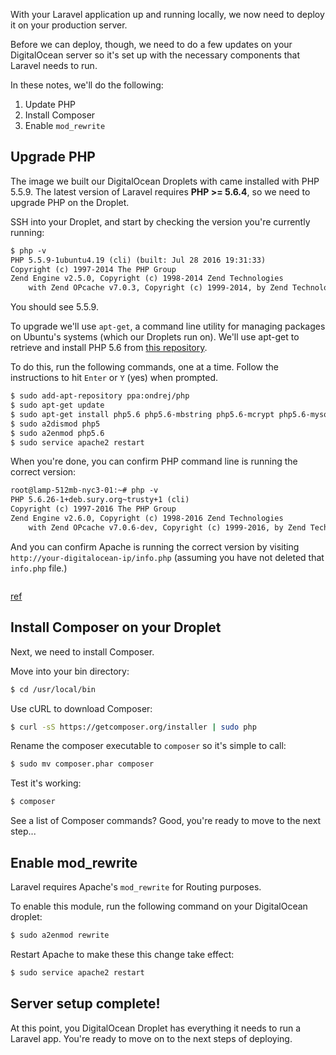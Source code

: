 With your Laravel application up and running locally, we now need to deploy it on your production server.

Before we can deploy, though, we need to do a few updates on your DigitalOcean server so it's set up with the necessary components that Laravel needs to run.

In these notes, we'll do the following:

1. Update PHP
2. Install Composer
3. Enable `mod_rewrite`



## Upgrade PHP
The image we built our DigitalOcean Droplets with came installed with PHP 5.5.9. The latest version of Laravel requires **PHP >= 5.6.4**, so we need to upgrade PHP on the Droplet.

SSH into your Droplet, and start by checking the version you're currently running:

```xml
$ php -v
PHP 5.5.9-1ubuntu4.19 (cli) (built: Jul 28 2016 19:31:33)
Copyright (c) 1997-2014 The PHP Group
Zend Engine v2.5.0, Copyright (c) 1998-2014 Zend Technologies
    with Zend OPcache v7.0.3, Copyright (c) 1999-2014, by Zend Technologies
```

You should see 5.5.9.

To upgrade we'll use `apt-get`, a command line utility for managing packages on Ubuntu's systems (which our Droplets run on). We'll use apt-get to retrieve and install PHP 5.6 from [this repository](https://launchpad.net/~ondrej/+archive/ubuntu/php/+index).

To do this, run the following commands, one at a time. Follow the instructions to hit `Enter` or `Y` (yes) when prompted.

```xml
$ sudo add-apt-repository ppa:ondrej/php
$ sudo apt-get update
$ sudo apt-get install php5.6 php5.6-mbstring php5.6-mcrypt php5.6-mysql php5.6-xml
$ sudo a2dismod php5
$ sudo a2enmod php5.6
$ sudo service apache2 restart
```

When you're done, you can confirm PHP command line is running the correct version:

```xml
root@lamp-512mb-nyc3-01:~# php -v
PHP 5.6.26-1+deb.sury.org~trusty+1 (cli)
Copyright (c) 1997-2016 The PHP Group
Zend Engine v2.6.0, Copyright (c) 1998-2016 Zend Technologies
    with Zend OPcache v7.0.6-dev, Copyright (c) 1999-2016, by Zend Technologies
```

And you can confirm Apache is running the correct version by visiting `http://your-digitalocean-ip/info.php` (assuming you have not deleted that `info.php` file.)

<img src='http://making-the-internet.s3.amazonaws.com/laravel-digitalocean-post-php-upgrade-apache@2x.png' style='max-width:654px;' alt=''>

[ref](https://help.ubuntu.com/community/Repositories/CommandLine)


## Install Composer on your Droplet
Next, we need to install Composer.

Move into your bin directory:

```bash
$ cd /usr/local/bin
```

Use cURL to download Composer:

```bash
$ curl -sS https://getcomposer.org/installer | sudo php
```

Rename the composer executable to `composer` so it's simple to call:

```bash
$ sudo mv composer.phar composer
```

Test it's working:

```bash
$ composer
```

See a list of Composer commands? Good, you're ready to move to the next step...




## Enable mod_rewrite
Laravel requires Apache's `mod_rewrite` for Routing purposes.

To enable this module, run the following command on your DigitalOcean droplet:

```xml
$ sudo a2enmod rewrite
```

Restart Apache to make these this change take effect:
```xml
$ sudo service apache2 restart
```


## Server setup complete!
At this point, you DigitalOcean Droplet has everything it needs to run a Laravel app. You're ready to move on to the next steps of deploying.
